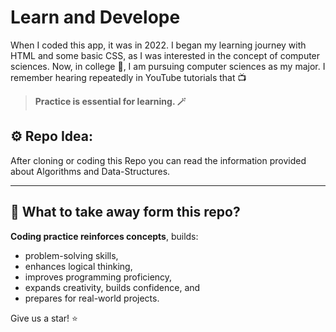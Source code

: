 # Learn and Develope

When I coded this app, it was in 2022. I began my learning journey with HTML and some basic CSS, as I was interested in the concept of computer sciences. Now, in college 🏫, I am pursuing computer sciences as my major. I remember hearing repeatedly in YouTube tutorials that 📺


> **Practice is essential for learning. 🪄**

## ⚙️ Repo Idea:
After cloning or coding this Repo you can read the information provided about Algorithms and Data-Structures.

---

## 💎 What to take away form this repo?

**Coding practice reinforces concepts**, builds:
- problem-solving skills, 
- enhances logical thinking, 
- improves programming proficiency, 
- expands creativity, builds confidence, and 
- prepares for real-world projects.


Give us a star! ⭐